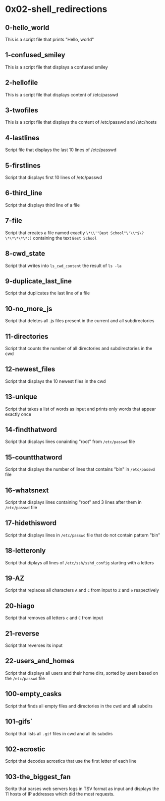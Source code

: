 # 0x02-shell_redirections

## 0-hello_world

This is a script file that prints "Hello, world"

## 1-confused_smiley

This is a script file that displays a confused smiley

## 2-hellofile

This is a script file that displays content of /etc/passwd

## 3-twofiles

This is a script file that displays the content of /etc/passwd and /etc/hosts

## 4-lastlines

Script file that displays the last 10 lines of /etc/passwd

## 5-firstlines

Script that displays first 10 lines of /etc/passwd

## 6-third_line

Script that displays third line of a file

## 7-file

Script that creates a file named exactly `\*\\'"Best School"\'\\*$\?\*\*\*\*\*:)` containing the text `Best School`

## 8-cwd_state

Script that writes into `ls_cwd_content` the result of `ls -la`

## 9-duplicate_last_line

Script that duplicates the last line of a file

## 10-no_more_js

Script that deletes all .js files present in the current and all subdirectories

## 11-directories

Script that counts the number of all directories and subdirectories in the cwd

## 12-newest_files

Script that displays the 10 newest files in the cwd

## 13-unique

Script that takes a list of words as input and prints only words that appear exactly once

## 14-findthatword

Script that displays lines conainting "root" from `/etc/passwd` file

## 15-countthatword

Script that displays the number of lines that contains "bin" in `/etc/passwd` file

## 16-whatsnext

Script that displays lines containing "root" and 3 lines after them in `/etc/passwd` file

## 17-hidethisword

Script that displays lines in `/etc/passwd` file that do not contain pattern "bin"

## 18-letteronly

Script that diplays all lines of `/etc/ssh/sshd_config` starting with a letters

## 19-AZ

Script that replaces all characters `A` and `c` from input to `Z` and `e` respectively

## 20-hiago

Script that removes all letters `c` and `C` from input

## 21-reverse

Script that reverses its input

## 22-users_and_homes

Script that displays all users and their home dirs, sorted by users based on the `/etc/passwd` file

## 100-empty_casks

Script that finds all empty files and directories in the cwd and all subdirs

## 101-gifs`

Script that lists all `.gif` files in cwd and all its subdirs

## 102-acrostic

Script that decodes acrostics that use the first letter of each line

## 103-the_biggest_fan

Scritp that parses web servers logs in TSV format as input and displays the 11 hosts of IP addresses which did the most requests.

